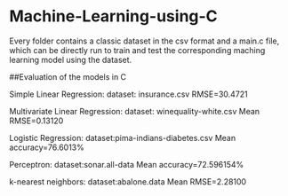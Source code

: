 # Machine-Learning-using-C
Every folder contains a classic dataset in the csv format and a main.c file, which can be directly run to train and test the corresponding maching learning model using the dataset.


##Evaluation of the models in C


Simple Linear Regression:  dataset: insurance.csv    RMSE=30.4721


Multivariate Linear Regression:   dataset: winequality-white.csv       Mean RMSE=0.13120


Logistic Regression:     dataset:pima-indians-diabetes.csv      Mean accuracy=76.6013%


Perceptron:      dataset:sonar.all-data      Mean accuracy=72.596154%


k-nearest neighbors:   dataset:abalone.data   Mean RMSE=2.28100

